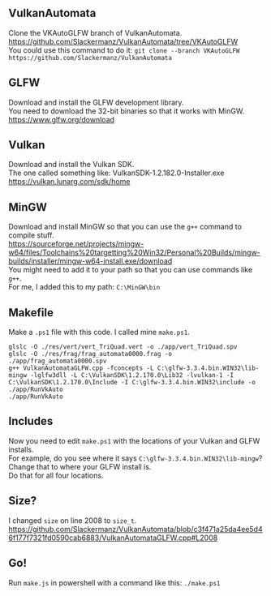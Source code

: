 ## VulkanAutomata
Clone the VKAutoGLFW branch of VulkanAutomata.<br>
https://github.com/Slackermanz/VulkanAutomata/tree/VKAutoGLFW<br>
You could use this command to do it: `git clone --branch VKAutoGLFW https://github.com/Slackermanz/VulkanAutomata`

## GLFW
Download and install the GLFW development library.<br>
You need to download the 32-bit binaries so that it works with MinGW.<br>
https://www.glfw.org/download

## Vulkan
Download and install the Vulkan SDK.<br>
The one called something like: VulkanSDK-1.2.182.0-Installer.exe<br>
https://vulkan.lunarg.com/sdk/home

## MinGW
Download and install MinGW so that you can use the `g++` command to compile stuff.<br>
https://sourceforge.net/projects/mingw-w64/files/Toolchains%20targetting%20Win32/Personal%20Builds/mingw-builds/installer/mingw-w64-install.exe/download<br>
You might need to add it to your path so that you can use commands like `g++`.<br>
For me, I added this to my path: `C:\MinGW\bin`

## Makefile
Make a `.ps1` file with this code. I called mine `make.ps1`.
```
glslc -O ./res/vert/vert_TriQuad.vert -o ./app/vert_TriQuad.spv
glslc -O ./res/frag/frag_automata0000.frag -o ./app/frag_automata0000.spv
g++ VulkanAutomataGLFW.cpp -fconcepts -L C:\glfw-3.3.4.bin.WIN32\lib-mingw -lglfw3dll -L C:\VulkanSDK\1.2.170.0\Lib32 -lvulkan-1 -I C:\VulkanSDK\1.2.170.0\Include -I C:\glfw-3.3.4.bin.WIN32\include -o ./app/RunVkAuto 
./app/RunVkAuto
```

## Includes
Now you need to edit `make.ps1` with the locations of your Vulkan and GLFW installs.<br>
For example, do you see where it says `C:\glfw-3.3.4.bin.WIN32\lib-mingw`? Change that to where your GLFW install is.<br>
Do that for all four locations.

## Size?
I changed `size` on line 2008 to `size_t`.<br>
https://github.com/Slackermanz/VulkanAutomata/blob/c3f471a25da4ee5d46f177f7321fd0590cab6883/VulkanAutomataGLFW.cpp#L2008

## Go!
Run `make.js` in powershell with a command like this: `./make.ps1`
